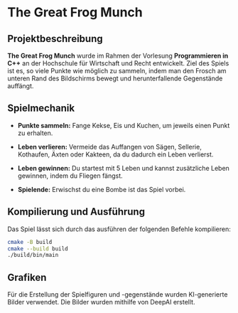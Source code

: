 # The Great Frog Munch

## Projektbeschreibung

**The Great Frog Munch** wurde im Rahmen der Vorlesung **Programmieren in C++** an der Hochschule für Wirtschaft und Recht entwickelt. Ziel des Spiels ist es, so viele Punkte wie möglich zu sammeln, indem man den Frosch am unteren Rand des Bildschirms bewegt und herunterfallende Gegenstände auffängt.

## Spielmechanik

- **Punkte sammeln:** Fange Kekse, Eis und Kuchen, um jeweils einen Punkt zu erhalten.

- **Leben verlieren:** Vermeide das Auffangen von Sägen, Sellerie, Kothaufen, Äxten oder Kakteen, da du dadurch ein Leben verlierst.

- **Leben gewinnen:** Du startest mit 5 Leben und kannst zusätzliche Leben gewinnen, indem du Fliegen fängst.

- **Spielende:** Erwischst du eine Bombe ist das Spiel vorbei.

## Kompilierung und Ausführung

Das Spiel lässt sich durch das ausführen der folgenden Befehle kompilieren:

```bash
cmake -B build
cmake --build build
./build/bin/main
```

## Grafiken

Für die Erstellung der Spielfiguren und -gegenstände wurden KI-generierte Bilder verwendet. Die Bilder wurden mithilfe von DeepAI erstellt.
